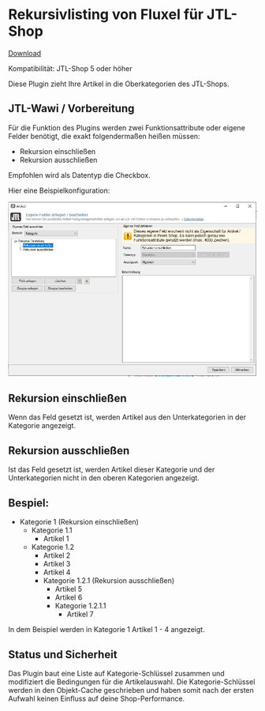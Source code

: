 # Rekursivlisting von Fluxel für JTL-Shop

[Download](https://github.com/fluxel-app/fluxel_rekursivliste/releases/download/v1/fluxel_rekursivliste.zip)

Kompatibilität: JTL-Shop 5 oder höher

Diese Plugin zieht Ihre Artikel in die Oberkategorien des JTL-Shops.

## JTL-Wawi / Vorbereitung

Für die Funktion des Plugins werden zwei Funktionsattribute oder eigene Felder benötigt, die exakt folgendermaßen heißen müssen:

- Rekursion einschließen
- Rekursion ausschließen

Empfohlen wird als Datentyp die Checkbox.

Hier eine Beispielkonfiguration:

![Eigene Felder in JTL-Wawi](Eigene_Felder_JTL-Wawi.jpeg)

## Rekursion einschließen

Wenn das Feld gesetzt ist, werden Artikel aus den Unterkategorien in der Kategorie angezeigt.

## Rekursion ausschließen

Ist das Feld gesetzt ist, werden Artikel dieser Kategorie und der Unterkategorien nicht in den oberen Kategorien angezeigt.

## Bespiel:

- Kategorie 1 (Rekursion einschließen)
  - Kategorie 1.1
    - Artikel 1
  - Kategorie 1.2
    - Artikel 2
    - Artikel 3
    - Artikel 4
    - Kategorie 1.2.1 (Rekursion ausschließen)
      - Artikel 5
      - Artikel 6
      - Kategorie 1.2.1.1
        - Artikel 7

In dem Beispiel werden in Kategorie 1 Artikel 1 - 4 angezeigt.

## Status und Sicherheit

Das Plugin baut eine Liste auf Kategorie-Schlüssel zusammen und modifiziert die Bedingungen für die Artikelauswahl. Die Kategorie-Schlüssel werden in den Objekt-Cache geschrieben und haben somit nach der ersten Aufwahl keinen Einfluss auf deine Shop-Performance.
